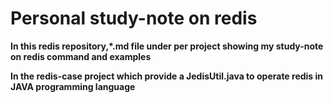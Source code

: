 # **Personal study-note on redis**


**In this redis repository,\*.md file under per project showing my study-note on redis command and examples**


**In the redis-case project which provide a JedisUtil.java to operate redis in JAVA programming language**
